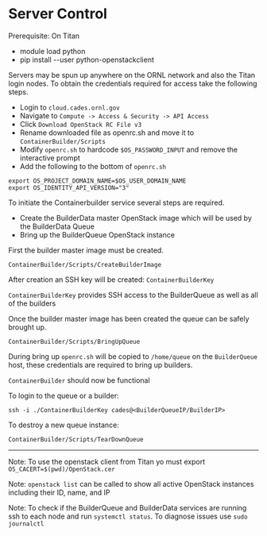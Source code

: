 # Server Control

Prerequisite: On Titan
* module load python
* pip install --user python-openstackclient

Servers may be spun up anywhere on the ORNL network and also the Titan login nodes. To obtain the credentials required for access take the following steps.
* Login to `cloud.cades.ornl.gov`
* Navigate to `Compute -> Access & Security -> API Access`
* Click `Download OpenStack RC File v3`
* Rename downloaded file as openrc.sh and move it to `ContainerBuilder/Scripts`
* Modify `openrc.sh` to hardcode `$OS_PASSWORD_INPUT` and remove the interactive prompt
* Add the following to the bottom of `openrc.sh`
```
export OS_PROJECT_DOMAIN_NAME=$OS_USER_DOMAIN_NAME
export OS_IDENTITY_API_VERSION="3"
```

To initiate the Containerbuilder service several steps are required.
* Create the BuilderData master OpenStack image which will be used by the BuilderData Queue
* Bring up the BuilderQueue OpenStack instance

First the builder master image must be created.
```
ContainerBuilder/Scripts/CreateBuilderImage
```
After creation an SSH key will be created: `ContainerBuilderKey`

`ContainerBuilderKey` provides SSH access to the BuilderQueue as well as all of the builders


Once the builder master image has been created the queue can be safely brought up.
```
ContainerBuilder/Scripts/BringUpQueue
```

During bring up `openrc.sh` will be copied to `/home/queue` on the `BuilderQueue` host, these credentials are required to bring up builders.


`ContainerBuilder` should now be functional


To login to the queue or a builder:
```
ssh -i ./ContainerBuilderKey cades@<BuilderQueueIP/BuilderIP>
```

To destroy a new queue instance:
```
ContainerBuilder/Scripts/TearDownQueue
```

---
Note: To use the openstack client from Titan yo must export `OS_CACERT=$(pwd)/OpenStack.cer`

Note: `openstack list` can be called to show all active OpenStack instances including their ID, name, and IP

Note: To check if the BuilderQueue and BuilderData services are running ssh to each node and run `systemctl status`. To diagnose issues use `sudo journalctl`
